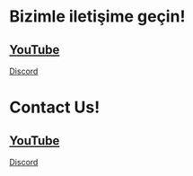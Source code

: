 # Bizimle iletişime geçin!
[YouTube](https://bit.ly/jsdark)
 - 
[Discord](https://discord.gg/codeshare)



# Contact Us!
[YouTube](https://bit.ly/jsdark)
 - 
[Discord](https://discord.gg/codeshare)
